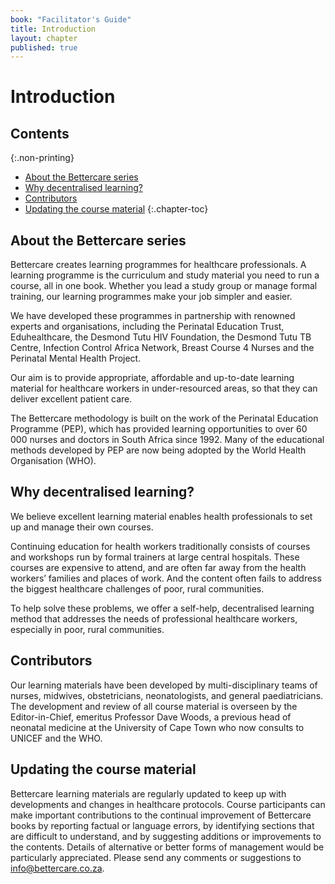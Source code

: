 ```yaml
---
book: "Facilitator's Guide"
title: Introduction
layout: chapter
published: true
---
```


# Introduction

## Contents
{:.non-printing}

*   [About the Bettercare series](#about-the-bettercare-series)
*   [Why decentralised learning?](#why-decentralised-learning)
*   [Contributors](#contributors)
*   [Updating the course material](#updating-the-course-material)
{:.chapter-toc}

## About the Bettercare series

Bettercare creates learning programmes for healthcare professionals. A learning programme is the curriculum and study material you need to run a course, all in one book. Whether you lead a study group or manage formal training, our learning programmes make your job simpler and easier.

We have developed these programmes in partnership with renowned experts and organisations, including the Perinatal Education Trust, Eduhealthcare, the Desmond Tutu HIV Foundation, the Desmond Tutu TB Centre, Infection Control Africa Network, Breast Course 4 Nurses and the Perinatal Mental Health Project.

Our aim is to provide appropriate, affordable and up-to-date learning material for healthcare workers in under-resourced areas, so that they can deliver excellent patient care.

The Bettercare methodology is built on the work of the Perinatal Education Programme (PEP), which has provided learning opportunities to over 60 000 nurses and doctors in South Africa since 1992. Many of the educational methods developed by PEP are now being adopted by the World Health Organisation (WHO).

## Why decentralised learning? 

We believe excellent learning material enables health professionals to set up and manage their own courses.

Continuing education for health workers traditionally consists of courses and workshops run by formal trainers at large central hospitals. These courses are expensive to attend, and are often far away from the health workers’ families and places of work. And the content often fails to address the biggest healthcare challenges of poor, rural communities.

To help solve these problems, we offer a self-help, decentralised learning method that addresses the needs of professional healthcare workers, especially in poor, rural communities.

## Contributors

Our learning materials have been developed by multi-disciplinary teams of nurses, midwives, obstetricians, neonatologists, and general paediatricians. The development and review of all course material is overseen by the Editor-in-Chief, emeritus Professor Dave Woods, a previous head of neonatal medicine at the University of Cape Town who now consults to UNICEF and the WHO.

## Updating the course material

Bettercare learning materials are regularly updated to keep up with developments and changes in healthcare protocols. Course participants can make important contributions to the continual improvement of Bettercare books by reporting factual or language errors, by identifying sections that are difficult to understand, and by suggesting additions or improvements to the contents. Details of alternative or better forms of management would be particularly appreciated. Please send any comments or suggestions to <info@bettercare.co.za>.
